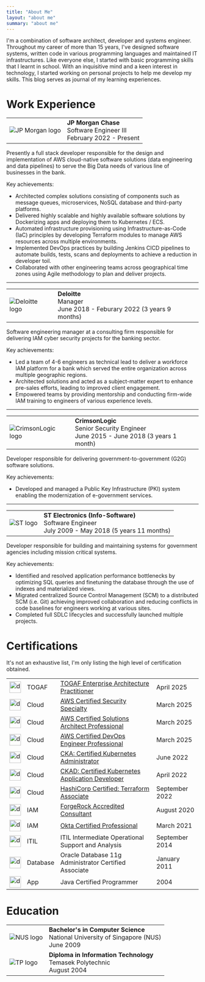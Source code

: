 ```yaml
---
title: "About Me"
layout: "about me"
summary: "about me"
---
```

I'm a combination of software architect, developer and systems engineer.
Throughout my career of more than 15 years, I've designed software systems, written code in various programming languages and maintained IT infrastructures.
Like everyone else, I started with basic programming skills that I learnt in school.
With an inquisitive mind and a keen interest in technology, I started working on personal projects to help me develop my skills.
This blog serves as journal of my learning experiences.

# Work Experience

|                                                      |                                                                         |
|------------------------------------------------------|-------------------------------------------------------------------------|
| ![JP Morgan logo](work-experience/jpmorgan-logo.jpg) | **JP Morgan Chase**<br>Software Engineer III<br>February 2022 - Present |

Presently a full stack developer responsible for the design and implementation of AWS cloud-native software solutions (data engineering and data pipelines) to serve the Big Data needs of various line of businesses in the bank.

Key achievements:
- Architected complex solutions consisting of components such as message queues, microservices, NoSQL database and third-party platforms.
- Delivered highly scalable and highly available software solutions by Dockerizing apps and deploying them to Kubernetes / ECS.
- Automated infrastructure provisioning using Infrastructure-as-Code (IaC) principles by developing Terraform modules to manage AWS resources across multiple environments.
- Implemented DevOps practices by building Jenkins CICD pipelines to automate builds, tests, scans and deployments to achieve a reduction in developer toil.
- Collaborated with other engineering teams across geographical time zones using Agile methodology to plan and deliver projects.

---

|                                                     |                                                                         |
|-----------------------------------------------------|-------------------------------------------------------------------------|
| ![Deloitte logo](work-experience/deloitte-logo.jpg) | **Deloitte**<br>Manager<br>June 2018 - Feburary 2022 (3 years 9 months) |

Software engineering manager at a consulting firm responsible for delivering IAM cyber security projects for the banking sector.

Key achievements:
- Led a team of 4-6 engineers as technical lead to deliver a workforce IAM platform for a bank which served the entire organization across multiple geographic regions.
- Architected solutions and acted as a subject-matter expert to enhance pre-sales efforts, leading to improved client engagement.
- Empowered teams by providing mentorship and conducting firm-wide IAM training to engineers of various experience levels.

---

|                                                             |                                                                                         |
|-------------------------------------------------------------|-----------------------------------------------------------------------------------------|
| ![CrimsonLogic logo](work-experience/crimsonlogic-logo.jpg) | **CrimsonLogic**<br>Senior Security Engineer<br>June 2015 - June 2018 (3 years 1 month) |

Developer responsible for delivering government-to-government (G2G) software solutions.

Key achievements:
- Developed and managed a Public Key Infrastructure (PKI) system enabling the modernization of e-government services.

---

|                                         |                                                                                                     |
|-----------------------------------------|-----------------------------------------------------------------------------------------------------|
| ![ST logo](work-experience/st-logo.jpg) | **ST Electronics (Info-Software)**<br>Software Engineer<br>July 2009 - May 2018 (5 years 11 months) |

Developer responsible for building and maintaining systems for government agencies including mission
critical systems.

Key achievements:
- Identified and resolved application performance bottlenecks by optimizing SQL queries and finetuning the database through the use of indexes and materialized views.
- Migrated centralized Source Control Management (SCM) to a distributed SCM (i.e. Git) achieving improved collaboration and reducing conflicts in code baselines for engineers working at various sites.
- Completed full SDLC lifecycles and successfully launched multiple projects.


# Certifications

It's not an exhaustive list, I'm only listing the high level of certification obtained.

|                                                                                            |          |                                                                                                                        |                |
|--------------------------------------------------------------------------------------------|----------|------------------------------------------------------------------------------------------------------------------------|----------------|
| <img src="certifications/togaf-logo.jpg" alt="drawing" height="30" width="30"/>            | TOGAF    | [TOGAF Enterprise Architecture Practitioner](https://www.credly.com/badges/7f355e8b-a321-4690-a2b9-cb7f0782036a/)      | April 2025     |
| <img src="certifications/aws-logo.jpg" alt="drawing" height="30" width="30"/>              | Cloud    | [AWS Certified Security Specialty](https://www.credly.com/badges/7fe9783a-a85f-4545-8ec0-09326ee93abd)                 | March 2025     |
| <img src="certifications/aws-logo.jpg" alt="drawing" height="30" width="30"/>              | Cloud    | [AWS Certified Solutions Architect Professional](https://www.credly.com/badges/d054c862-430c-49b5-9fb6-9f6f3c5a416e)   | March 2025     |
| <img src="certifications/aws-logo.jpg" alt="drawing" height="30" width="30"/>              | Cloud    | [AWS Certified DevOps Engineer Professional](https://www.credly.com/badges/11779cc6-858d-43db-bea6-17778fef2cd9)       | March 2025     |
| <img src="certifications/linux-foundation-logo.jpg" alt="drawing" height="30" width="30"/> | Cloud    | [CKA: Certified Kubernetes Administrator](https://www.credly.com/badges/875d2a31-6adf-4bd2-a4e5-829b319e9a87)          | June 2022      |
| <img src="certifications/linux-foundation-logo.jpg" alt="drawing" height="30" width="30"/> | Cloud    | [CKAD: Certified Kubernetes Application Developer](https://www.credly.com/badges/6e972605-21ae-4379-b653-8b6937429ed2) | April 2022     |
| <img src="certifications/hashicorp-logo.jpg" alt="drawing" height="30" width="30"/>        | Cloud    | [HashiCorp Certified: Terraform Associate](https://www.credly.com/badges/f76d31a8-bf25-4038-897b-ff5fcb858fda)         | September 2022 |
| <img src="certifications/forgerock-logo.jpg" alt="drawing" height="30" width="30"/>        | IAM      | [ForgeRock Accredited Consultant](https://www.credly.com/badges/c0c99dfa-7a18-4add-9466-b1033bd1f187)                  | August 2020    |
| <img src="certifications/okta-logo.jpg" alt="drawing" height="30" width="30"/>             | IAM      | [Okta Certified Professional](https://www.credly.com/badges/034d682f-2788-4866-a6b8-1bb7995ba6fd)                      | March 2021     |
| <img src="certifications/axelos-logo.jpg" alt="drawing" height="30" width="30"/>           | ITIL     | ITIL Intermediate Operational Support and Analysis                                                                     | September 2014 |
| <img src="certifications/oracle-logo.jpg" alt="drawing" height="30" width="30"/>           | Database | Oracle Database 11g Administrator Certified Associate                                                                  | January 2011   |
| <img src="certifications/oracle-logo.jpg" alt="drawing" height="30" width="30"/>           | App      | Java Certified Programmer                                                                                              | 2004           |

# Education

|                                     |                                                                                           |
|-------------------------------------|-------------------------------------------------------------------------------------------|
| ![NUS logo](education/nus-logo.jpg) | **Bachelor's in Computer Science**<br>National University of Singapore (NUS)<br>June 2009 |
| ![TP logo](education/tp-logo.jpg)   | **Diploma in Information Technology**<br>Temasek Polytechnic<br>August 2004               |
